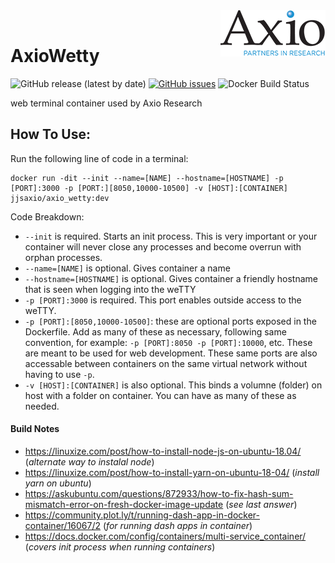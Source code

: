 <img align="right" src="https://raw.githubusercontent.com/jjsayleraxio/AxioShiny/master/images/axio-logo.png">
<br>

# AxioWetty
![GitHub release (latest by date)](https://img.shields.io/github/v/release/jjsayleraxio/AxioWetty?logo=github&style=flat)
[![GitHub issues](https://img.shields.io/github/issues/jjsayleraxio/AxioWetty?logo=github&style=flat)](https://github.com/jjsayleraxio/AxioWetty/issues)
![Docker Build Status](https://img.shields.io/docker/build/jjsaxio/axio_wetty?logo=docker&style=flat)

web terminal container used by Axio Research
## How To Use:
Run the following line of code in a terminal:
```
docker run -dit --init --name=[NAME] --hostname=[HOSTNAME] -p [PORT]:3000 -p [PORT:][8050,10000-10500] -v [HOST]:[CONTAINER] jjsaxio/axio_wetty:dev
```

Code Breakdown:

* ```--init``` is required. Starts an init process. This is very important or your container will never close any processes and become overrun with orphan processes.
* ```--name=[NAME]``` is optional. Gives container a name
* ```--hostname=[HOSTNAME]``` is optional. Gives container a friendly hostname that is seen when logging into the weTTY
* ```-p [PORT]:3000``` is required. This port enables outside access to the weTTY.
* ```-p [PORT]:[8050,10000-10500]```: these are optional ports exposed in the Dockerfile. Add as many of these as necessary, following same convention, for example: ```-p [PORT]:8050 -p [PORT]:10000```, etc. These are meant to be used for web development. These same ports are also accessable between containers on the same virtual network without having to use ```-p```.
* ```-v [HOST]:[CONTAINER]``` is also optional. This binds a volumne (folder) on host with a folder on container. You can have as many of these as needed.

#### Build Notes

* https://linuxize.com/post/how-to-install-node-js-on-ubuntu-18.04/ (_alternate way to instalal node_)
* https://linuxize.com/post/how-to-install-yarn-on-ubuntu-18-04/ (_install yarn on ubuntu_)
* https://askubuntu.com/questions/872933/how-to-fix-hash-sum-mismatch-error-on-fresh-docker-image-update (_see last answer_)
* https://community.plot.ly/t/running-dash-app-in-docker-container/16067/2 (_for running dash apps in container_)
* https://docs.docker.com/config/containers/multi-service_container/ (_covers init process when running containers_)
